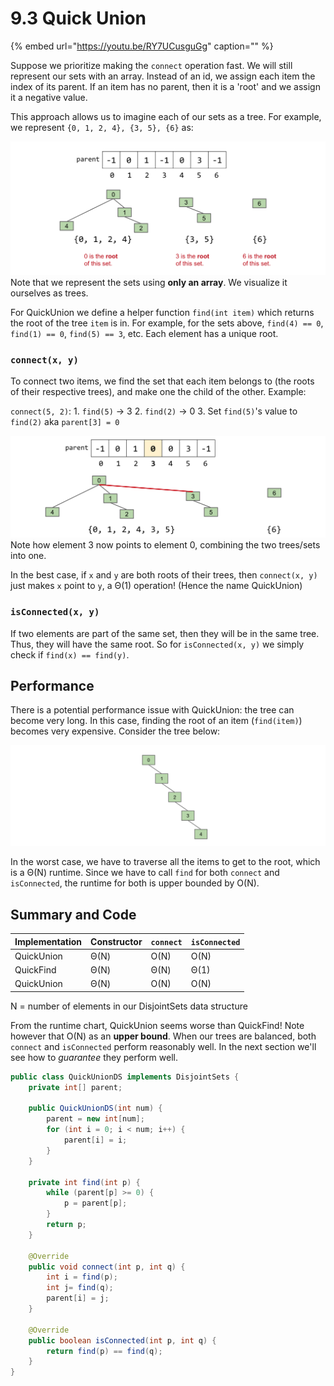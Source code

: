 # 9.3 Quick Union

{% embed url="https://youtu.be/RY7UCusguGg" caption="" %}

Suppose we prioritize making the `connect` operation fast. We will still represent our sets with an array. Instead of an id, we assign each item the index of its parent. If an item has no parent, then it is a 'root' and we assign it a negative value.

This approach allows us to imagine each of our sets as a tree. For example, we represent `{0, 1, 2, 4}, {3, 5}, {6}` as:

![](../.gitbook/assets/9.3.1.png) Note that we represent the sets using **only an array**. We visualize it ourselves as trees.

For QuickUnion we define a helper function `find(int item)` which returns the root of the tree `item` is in. For example, for the sets above, `find(4) == 0`, `find(1) == 0`, `find(5) == 3`, etc. Each element has a unique root.

### `connect(x, y)`

To connect two items, we find the set that each item belongs to \(the roots of their respective trees\), and make one the child of the other. Example:

`connect(5, 2)`: 1. `find(5)` -&gt; 3 2. `find(2)` -&gt; 0 3. Set `find(5)`'s value to `find(2)` aka `parent[3] = 0`

![](../.gitbook/assets/9.3.2.png) Note how element 3 now points to element 0, combining the two trees/sets into one.

In the best case, if `x` and `y` are both roots of their trees, then `connect(x, y)` just makes `x` point to `y`, a Θ\(1\) operation! \(Hence the name QuickUnion\)

### `isConnected(x, y)`

If two elements are part of the same set, then they will be in the same tree. Thus, they will have the same root. So for `isConnected(x, y)` we simply check if `find(x) == find(y)`.

## Performance

There is a potential performance issue with QuickUnion: the tree can become very long. In this case, finding the root of an item \(`find(item)`\) becomes very expensive. Consider the tree below:

![](../.gitbook/assets/9.3.3.png)

In the worst case, we have to traverse all the items to get to the root, which is a Θ\(N\) runtime. Since we have to call `find` for both `connect` and `isConnected`, the runtime for both is upper bounded by O\(N\).

## Summary and Code

| Implementation | Constructor | `connect` | `isConnected` |
| :--- | :--- | :--- | :--- |
| QuickUnion | Θ\(N\) | O\(N\) | O\(N\) |
| QuickFind | Θ\(N\) | Θ\(N\) | Θ\(1\) |
| QuickUnion | Θ\(N\) | O\(N\) | O\(N\) |

N = number of elements in our DisjointSets data structure

From the runtime chart, QuickUnion seems worse than QuickFind! Note however that O\(N\) as an **upper bound**. When our trees are balanced, both `connect` and `isConnected` perform reasonably well. In the next section we'll see how to _guarantee_ they perform well.

```java
public class QuickUnionDS implements DisjointSets {
    private int[] parent;

    public QuickUnionDS(int num) {
        parent = new int[num];
        for (int i = 0; i < num; i++) {
            parent[i] = i;
        }
    }

    private int find(int p) {
        while (parent[p] >= 0) {
            p = parent[p];
        }
        return p;
    }

    @Override
    public void connect(int p, int q) {
        int i = find(p);
        int j= find(q);
        parent[i] = j;
    }

    @Override
    public boolean isConnected(int p, int q) {
        return find(p) == find(q);
    }
}
```


